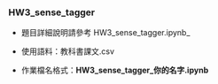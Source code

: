 ### HW3_sense_tagger

- 題目詳細說明請參考 HW3_sense_tagger.ipynb_

- 使用語料：教科書課文.csv

- 作業檔名格式：**HW3_sense_tagger_你的名字.ipynb**
